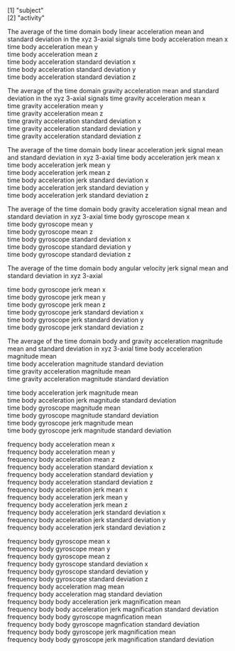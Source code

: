
 [1] "subject"                                                               
 [2] "activity"      
 
The average of the time domain body linear acceleration mean and standard deviation in the xyz 3-axial signals
time body acceleration mean x                                         
time body acceleration mean y                                         
time body acceleration mean z                                         
time body acceleration standard deviation x                       
time body acceleration standard deviation y                           
time body acceleration standard deviation z

The average of the time domain gravity acceleration mean and standard deviation in the xyz 3-axial signals
time gravity acceleration mean x                                    
time gravity acceleration mean y                                      
time gravity acceleration mean z                                      
time gravity acceleration standard deviation x                        
time gravity acceleration standard deviation y                        
time gravity acceleration standard deviation z

The average of the time domain body linear acceleration jerk signal mean and standard deviation in xyz 3-axial 
time body acceleration jerk mean x                                    
time body acceleration jerk mean y                                   
time body acceleration jerk mean z                                    
time body acceleration jerk standard deviation x                      
time body acceleration jerk standard deviation y                      
time body acceleration jerk standard deviation z

The average of the time domain body gravity acceleration signal mean and standard deviation in xyz 3-axial
time body gyroscope mean x                                        
time body gyroscope mean y                                            
time body gyroscope mean z                                            
time body gyroscope standard deviation x                              
time body gyroscope standard deviation y                              
time body gyroscope standard deviation z

The average of the time domain body angular velocity jerk signal mean and standard deviation in xyz 3-axial

time body gyroscope jerk mean x                                       
time body gyroscope jerk mean y                                       
time body gyroscope jerk mean z                                       
time body gyroscope jerk standard deviation x                         
time body gyroscope jerk standard deviation y                         
time body gyroscope jerk standard deviation z

The average of the time domain body and gravity acceleration magnitude mean and standard deviation in xyz 3-axial
time body acceleration magnitude mean                             
time body acceleration magnitude standard deviation           
time gravity acceleration magnitude mean                          
time gravity acceleration magnitude standard deviation

time body acceleration jerk magnitude mean                        
time body acceleration jerk magnitude standard deviation          
time body gyroscope magnitude mean                                
time body gyroscope magnitude standard deviation                  
time body gyroscope jerk magnitude mean                           
time body gyroscope jerk magnitude standard deviation

frequency body acceleration mean x                                    
frequency body acceleration mean y                                    
frequency body acceleration mean z                                    
frequency body acceleration standard deviation x                      
frequency body acceleration standard deviation y                      
frequency body acceleration standard deviation z                      
frequency body acceleration jerk mean x                               
frequency body acceleration jerk mean y                               
frequency body acceleration jerk mean z                               
frequency body acceleration jerk standard deviation x                 
frequency body acceleration jerk standard deviation y                 
frequency body acceleration jerk standard deviation z

frequency body gyroscope mean x                                       
frequency body gyroscope mean y                                       
frequency body gyroscope mean z                                       
frequency body gyroscope standard deviation x                         
frequency body gyroscope standard deviation y                         
frequency body gyroscope standard deviation z                         
frequency body acceleration mag mean                                 
frequency body acceleration mag standard deviation                    
frequency body body acceleration jerk magnification mean              
frequency body body acceleration jerk magnification standard deviation
frequency body body gyroscope magnfication mean                       
frequency body body gyroscope magnfication standard deviation         
frequency body body gyroscope jerk magnification mean                 
frequency body body gyroscope jerk magnification standard deviation   
